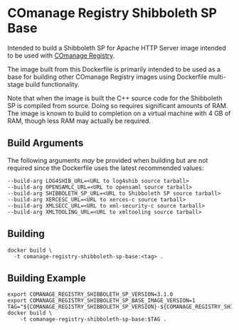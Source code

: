 <!--
COmanage Registry Docker documentation

Portions licensed to the University Corporation for Advanced Internet
Development, Inc. ("UCAID") under one or more contributor license agreements.
See the NOTICE file distributed with this work for additional information
regarding copyright ownership.

UCAID licenses this file to you under the Apache License, Version 2.0
(the "License"); you may not use this file except in compliance with the
License. You may obtain a copy of the License at:

http://www.apache.org/licenses/LICENSE-2.0

Unless required by applicable law or agreed to in writing, software
distributed under the License is distributed on an "AS IS" BASIS,
WITHOUT WARRANTIES OR CONDITIONS OF ANY KIND, either express or implied.
See the License for the specific language governing permissions and
limitations under the License.
-->

# COmanage Registry Shibboleth SP Base

Intended to build a Shibboleth SP for Apache HTTP Server image intended to be used with
[COmanage Registry](https://spaces.internet2.edu/display/COmanage/Home).

The image built from this Dockerfile is primarily intended to be used
as a base for building other COmanage Registry images using Dockerfile 
multi-stage build functionality. 

Note that when the image is built the C++ source code for the 
Shibboleth SP is compiled from source. Doing so requires significant amounts
of RAM. The image is known to build to completion on a virtual machine with
4 GB of RAM, though less RAM may actually be required.

## Build Arguments

The following arguments *may* be provided when building but are not required
since the Dockerfile uses the latest recommended values:

```
--build-arg LOG4SHIB_URL=<URL to log4shib source tarball>
--build-arg OPENSAMLC_URL=<URL to opensaml source tarball>
--build-arg SHIBBOLETH_SP_URL=<URL to Shibboleth SP source tarball>
--build-arg XERCESC_URL=<URL to xerces-c source tarball>
--build-arg XMLSECC_URL=<URL to xml-security-c source tarball>
--build-arg XMLTOOLING_URL=<URL to xmltooling source tarball>
```

## Building

```
docker build \
  -t comanage-registry-shibboleth-sp-base:<tag> .
```

## Building Example

```
export COMANAGE_REGISTRY_SHIBBOLETH_SP_VERSION=3.1.0
export COMANAGE_REGISTRY_SHIBBOLETH_SP_BASE_IMAGE_VERSION=1
TAG="${COMANAGE_REGISTRY_SHIBBOLETH_SP_VERSION}-${COMANAGE_REGISTRY_SHIBBOLETH_SP_BASE_IMAGE_VERSION}"
docker build \
    -t comanage-registry-shibboleth-sp-base:$TAG .
```
